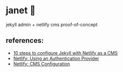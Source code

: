 # janet 💁
jekyll admin + netlify cms proof-of-concept

## references:
- [10 steps to configure Jekyll with Netlify as a CMS](https://blog.mvp-space.com/10-steps-to-configure-jekyll-with-netlify-as-a-cms-d754d73ea731)
- [Netlify: Using an Authentication Provider](https://www.netlify.com/docs/authentication-providers/#using-an-authentication-provider)
- [Netlify: CMS Configuration](https://www.netlifycms.org/docs/add-to-your-site/#configuration)
